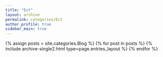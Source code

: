 ```yaml
---
title: "Ect"
layout: archive
permalink: categories/Ect
author_profile: true
sidebar_main: true
---
```



{% assign posts = site.categories.Blog %}
{% for post in posts %} {% include archive-single2.html type=page.entries_layout %} {% endfor %}
